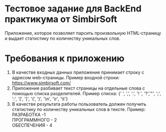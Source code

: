 # Тестовое задание для BackEnd практикума от SimbirSoft  
Приложение, которое позволяет парсить произвольную HTML-страницу и выдает статистику по количеству уникальных слов.  
# Требования к приложению  
1. В качестве входных данных приложение принимает строку с адресом
web-страницы. Пример входной строки: https://www.simbirsoft.com/
2. Приложение разбивает текст страницы на отдельные слова с помощью
списка разделителей.
Пример списка:
{' ', ',', '.', '! ', '?','"', ';', ':', '[', ']', '(', ')', '\n', '\r', '\t'}
3. В качестве результата работы пользователь должен получить статистику по
количеству уникальных слов в тексте.
Пример:
РАЗРАБОТКА -1  
ПРОГРАММНОГО - 2  
ОБЕСПЕЧЕНИЯ - 4  
